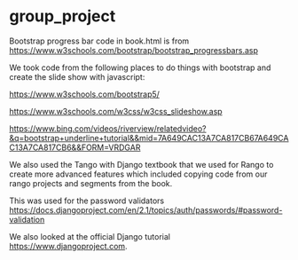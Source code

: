 # group_project

Bootstrap progress bar code in book.html is from https://www.w3schools.com/bootstrap/bootstrap_progressbars.asp

We took code from the following places to do things with bootstrap and create the slide show with javascript:

https://www.w3schools.com/bootstrap5/

https://www.w3schools.com/w3css/w3css_slideshow.asp

https://www.bing.com/videos/riverview/relatedvideo?&q=bootstrap+underline+tutorial&&mid=7A649CAC13A7CA817CB67A649CAC13A7CA817CB6&&FORM=VRDGAR

We also used the Tango with Django textbook that we used for Rango to create more advanced features which included copying code from our rango projects and segments from the book.

This was used for the password validators
https://docs.djangoproject.com/en/2.1/topics/auth/passwords/#password-validation

We also looked at the official Django tutorial https://www.djangoproject.com.